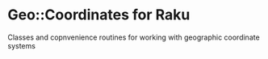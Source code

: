 # Geo::Coordinates for Raku #

Classes and copnvenience routines for working with geographic coordinate systems
